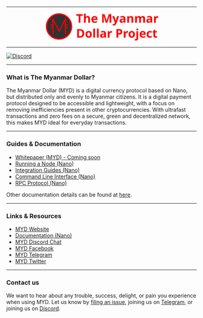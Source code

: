 <hr />
<div align="center">
    <img src="images/logo.svg" alt="Logo" width='300px' height='auto'/>
</div>
<hr />

[![Discord](https://img.shields.io/badge/discord-join%20chat-orange.svg)](https://discord.gg/6UwW5TDkps)

---

### What is The Myanmar Dollar?

The Myanmar Dollar (MYD) is a digital currency protocol based on Nano, but distributed only and evenly to Myanmar citizens. It is a digital payment protocol designed to be accessible and lightweight, with a focus on removing inefficiencies present in other cryptocurrencies. With ultrafast transactions and zero fees on a secure, green and decentralized network, this makes MYD ideal for everyday transactions.

---

### Guides & Documentation

* [Whitepaper (MYD) - Coming soon](https://www.myd.money)
* [Running a Node (Nano)](https://docs.nano.org/running-a-node/overview/)
* [Integration Guides (Nano)](https://docs.nano.org/integration-guides/the-basics/)
* [Command Line Interface (Nano)](https://docs.nano.org/commands/command-line-interface/)
* [RPC Protocol (Nano)](https://docs.nano.org/commands/rpc-protocol/)

Other documentation details can be found at [here](https://docs.nano.org).

---

### Links & Resources

* [MYD Website](https://www.myd.money)
* [Documentation (Nano)](https://docs.nano.org)
* [MYD Discord Chat](https://discord.gg/6UwW5TDkps)
* [MYD Facebook](https://www.facebook.com/MyanmarDollar)
* [MYD Telegram](https://t.me/the_myanmar_dollar)
* [MYD Twitter](https://mobile.twitter.com/MyanmarDollar)

---

### Contact us

We want to hear about any trouble, success, delight, or pain you experience when
using MYD. Let us know by [filing an issue](https://github.com/TheMyanmarDollar/the_myanmar_dollar/issues), joining us on [Telegram](https://t.me/the_myanmar_dollar), or joining us on [Discord](https://discord.gg/6UwW5TDkps).
